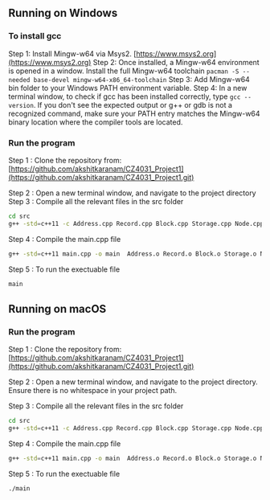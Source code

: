 ## Running on Windows

### To install gcc
Step 1: Install Mingw-w64 via Msys2. [https://www.msys2.org](https://www.msys2.org)
Step 2: Once installed, a Mingw-w64 environment is opened in a window. Install the full Mingw-w64 toolchain
`pacman -S --needed base-devel mingw-w64-x86_64-toolchain`
Step 3: Add Mingw-w64 bin folder to your Windows PATH environment variable. 
Step 4: In a new terminal window, to check if gcc has been installed correctly, type
`gcc --version`.
If you don't see the expected output or g++ or gdb is not a recognized command, make sure your PATH entry matches the Mingw-w64 binary location where the compiler tools are located.

### Run the program
Step 1 : Clone the repository from: [https://github.com/akshitkaranam/CZ4031_Project1](https://github.com/akshitkaranam/CZ4031_Project1.git)

Step 2 : Open a new terminal window, and navigate to the project directory
Step 3 :  Compile all the relevant files in the src folder

```sh
cd src
g++ -std=c++11 -c Address.cpp Record.cpp Block.cpp Storage.cpp Node.cpp InternalNode.cpp LeafNode.cpp AddressNode.cpp BPlusTree.cpp 
```
Step 4 :  Compile the main.cpp file

```sh
g++ -std=c++11 main.cpp -o main  Address.o Record.o Block.o Storage.o Node.o InternalNode.o LeafNode.o AddressNode.o BPlusTree.o
```
Step 5 : To run the exectuable file

```sh
main
```

## Running on macOS

### Run the program
Step 1 : Clone the repository from: [https://github.com/akshitkaranam/CZ4031_Project1](https://github.com/akshitkaranam/CZ4031_Project1.git)

Step 2 : Open a new terminal window, and navigate to the project directory. Ensure there is no whitespace in your project path.

Step 3 :  Compile all the relevant files in the src folder

```sh
cd src
g++ -std=c++11 -c Address.cpp Record.cpp Block.cpp Storage.cpp Node.cpp InternalNode.cpp LeafNode.cpp AddressNode.cpp BPlusTree.cpp 
```
Step 4 :  Compile the main.cpp file
```sh
g++ -std=c++11 main.cpp -o main  Address.o Record.o Block.o Storage.o Node.o InternalNode.o LeafNode.o AddressNode.o BPlusTree.o
```
Step 5 : To run the exectuable file

```sh
./main
```
